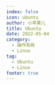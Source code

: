 ```yaml
---
index: false
icon: ubuntu
author: 小苹果儿
title: Ubuntu
date: 2022-05-04
category:
  - 操作系统
  - Linux
tag:
  - Ubuntu
  - Linux
footer: true
---
```


